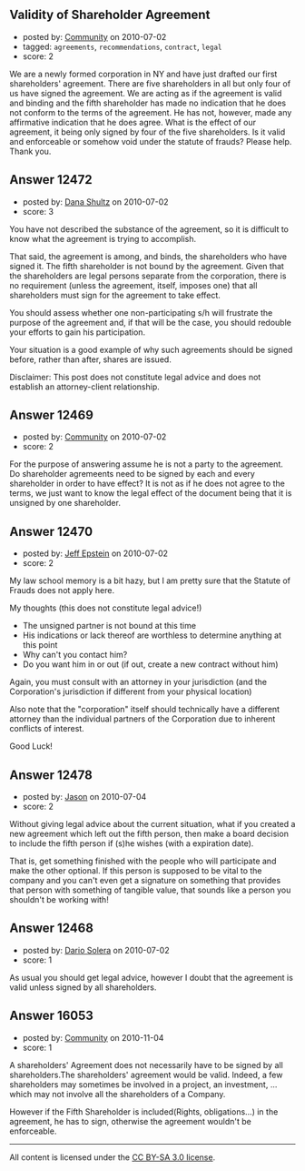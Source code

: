 ## Validity of Shareholder Agreement

- posted by: [Community](https://stackexchange.com/users/-1/-1-community) on 2010-07-02
- tagged: `agreements`, `recommendations`, `contract`, `legal`
- score: 2

We are a newly formed corporation in NY and have just drafted our first shareholders' agreement. There are five shareholders in all but only four of us have signed the agreement. We are acting as if the agreement is valid and binding and the fifth shareholder has made no indication that he does not conform to the terms of the agreement. He has not, however, made any affirmative indication that he does agree. What is the effect of our agreement, it being only signed by four of the five shareholders. Is it valid and enforceable or somehow void under the statute of frauds? Please help. Thank you. 


## Answer 12472

- posted by: [Dana Shultz](https://stackexchange.com/users/-1/1841-dana-shultz) on 2010-07-02
- score: 3

You have not described the substance of the agreement, so it is difficult to know what the agreement is trying to accomplish.

That said, the agreement is among, and binds, the shareholders who have signed it. The fifth shareholder is not bound by the agreement. Given that the shareholders are legal persons separate from the corporation, there is no requirement (unless the agreement, itself, imposes one) that all shareholders must sign for the agreement to take effect.

You should assess whether one non-participating s/h will frustrate the purpose of the agreement and, if that will be the case, you should redouble your efforts to gain his participation.

Your situation is a good example of why such agreements should be signed before, rather than after, shares are issued.

Disclaimer: This post does not constitute legal advice and does not establish an attorney-client relationship.


## Answer 12469

- posted by: [Community](https://stackexchange.com/users/-1/-1-community) on 2010-07-02
- score: 2

For the purpose of answering assume he is not a party to the agreement. Do shareholder agremeents need to be signed by each and every shareholder in order to have effect? It is not as if he does not agree to the terms, we just want to know the legal effect of the document being that it is unsigned by one shareholder. 


## Answer 12470

- posted by: [Jeff Epstein](https://stackexchange.com/users/-1/3666-jeff-epstein) on 2010-07-02
- score: 2

My law school memory is a bit hazy, but I am pretty sure that the Statute of Frauds does not apply here.

My thoughts (this does not constitute legal advice!)

 - The unsigned partner is not bound at this time
 - His indications or lack thereof are worthless to determine anything at this point
 - Why can't you contact him?
 - Do you want him in or out (if out, create a new contract without him)

Again, you must consult with an attorney in your jurisdiction (and the Corporation's jurisdiction if different from your physical location)

Also note that the "corporation" itself should technically have a different attorney than the individual partners of the Corporation due to inherent conflicts of interest.

Good Luck!

 


## Answer 12478

- posted by: [Jason](https://stackexchange.com/users/-1/2-jason) on 2010-07-04
- score: 2

Without giving legal advice about the current situation, what if you created a new agreement which left out the fifth person, then make a board decision to include the fifth person if (s)he wishes (with a expiration date).

That is, get something finished with the people who will participate and make the other optional.  If this person is supposed to be vital to the company and you can't even get a signature on something that provides that person with something of tangible value, that sounds like a person you shouldn't be working with!


## Answer 12468

- posted by: [Dario Solera](https://stackexchange.com/users/-1/1539-dario-solera) on 2010-07-02
- score: 1

As usual you should get legal advice, however I doubt that the agreement is valid unless signed by all shareholders.


## Answer 16053

- posted by: [Community](https://stackexchange.com/users/-1/-1-community) on 2010-11-04
- score: 1

A shareholders' Agreement does not necessarily have to be signed by all shareholders.The shareholders' agreement would be valid. Indeed, a few shareholders may sometimes be involved in a  project, an investment, ... which may not involve all the shareholders of a Company. 

However if the Fifth Shareholder is included(Rights, obligations...) in the agreement, he has to sign, otherwise the agreement wouldn't be enforceable. 



---

All content is licensed under the [CC BY-SA 3.0 license](https://creativecommons.org/licenses/by-sa/3.0/).
